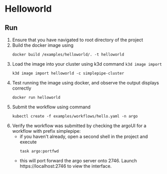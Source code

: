 # Helloworld
## Run
1. Ensure that you have navigated to root directory of the project
2. Build the docker image using    
    ```shell 
    docker build /examples/helloworld/. -t helloworld
    ```
3. Load the image into your cluster using k3d command ```k3d image import```
    ```shell
    k3d image import helloworld -c simplepipe-cluster
4. Test running the image using docker, and observe the output displays correctly
    ```shell
    docker run helloworld
    ```
5. Submit the workflow using command 
    ```shell
    kubectl create -f examples/workflows/hello.yaml -n argo
    ```
6. Verify the workflow was submitted by checking the argoUI for a workflow with prefix simplepipe:
    - if you haven't already, open a second shell in the project and execute
        ```shell
        task argo:portfwd
        ```
    - this will port forward the argo server onto 2746. Launch https://localhost:2746 to view the interface.